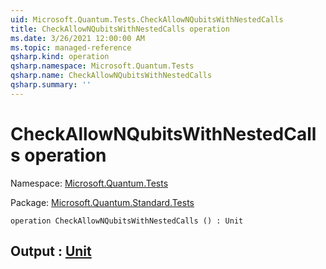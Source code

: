 ```yaml
---
uid: Microsoft.Quantum.Tests.CheckAllowNQubitsWithNestedCalls
title: CheckAllowNQubitsWithNestedCalls operation
ms.date: 3/26/2021 12:00:00 AM
ms.topic: managed-reference
qsharp.kind: operation
qsharp.namespace: Microsoft.Quantum.Tests
qsharp.name: CheckAllowNQubitsWithNestedCalls
qsharp.summary: ''
---
```


# CheckAllowNQubitsWithNestedCalls operation

Namespace: [Microsoft.Quantum.Tests](xref:Microsoft.Quantum.Tests)

Package: [Microsoft.Quantum.Standard.Tests](https://nuget.org/packages/Microsoft.Quantum.Standard.Tests)




```qsharp
operation CheckAllowNQubitsWithNestedCalls () : Unit
```


## Output : [Unit](xref:microsoft.quantum.lang-ref.unit)


